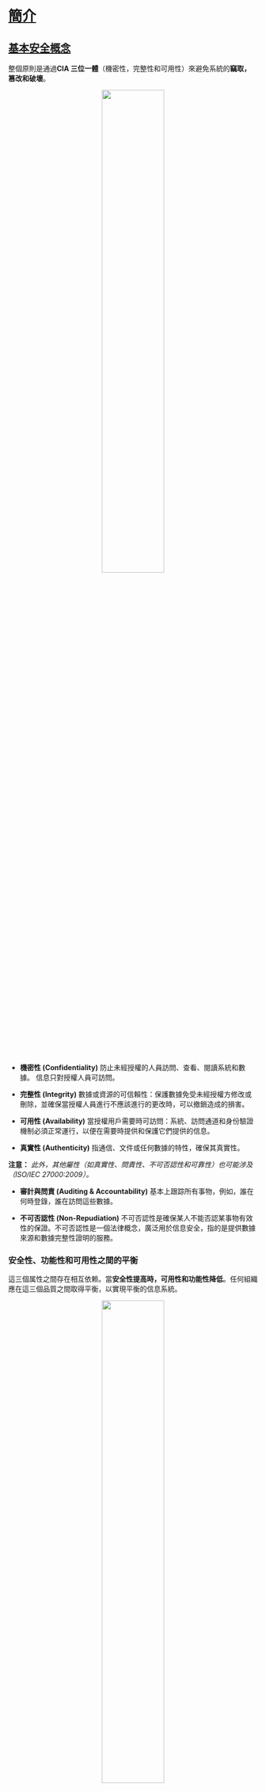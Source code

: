 # <u>簡介</u>

## <u> 基本安全概念 </u>
整個原則是通過**CIA 三位一體**（機密性，完整性和可用性）來避免系統的**竊取，篡改和破壞**。

<p align="center">
<img width="50%" src="https://i.ytimg.com/vi/AJTJN4wDBM8/hqdefault.jpg">
</p>

- **機密性 (Confidentiality)**
防止未經授權的人員訪問、查看、閱讀系統和數據。
信息只對授權人員可訪問。

- **完整性 (Integrity)**
數據或資源的可信賴性：保護數據免受未經授權方修改或刪除，並確保當授權人員進行不應該進行的更改時，可以撤銷造成的損害。

- **可用性 (Availability)**
當授權用戶需要時可訪問：系統、訪問通道和身份驗證機制必須正常運行，以便在需要時提供和保護它們提供的信息。

- **真實性 (Authenticity)**
指通信、文件或任何數據的特性，確保其真實性。

**注意：** *此外，其他屬性（如真實性、問責性、不可否認性和可靠性）也可能涉及（ISO/IEC 27000:2009）。*

- **審計與問責 (Auditing & Accountability)**
基本上跟踪所有事物，例如，誰在何時登錄，誰在訪問這些數據。

- **不可否認性 (Non-Repudiation)**
不可否認性是確保某人不能否認某事物有效性的保證。不可否認性是一個法律概念，廣泛用於信息安全，指的是提供數據來源和數據完整性證明的服務。

### **安全性、功能性和可用性之間的平衡**

這三個属性之間存在相互依赖。當**安全性提高時，可用性和功能性降低**。任何組織應在這三個品質之間取得平衡，以實現平衡的信息系統。

<p align="center">
<img width="50%" src="https://gist.githubusercontent.com/Samsar4/62886aac358c3d484a0ec17e8eb11266/raw/f14455ed4def635e1bc93b85657f43dbbf4a3127/triad2.png">
</p>

## <u>黑客類型</u>

<p align="center">
<img width="50%" src="https://www.simplilearn.com/ice9/free_resources_article_thumb/types-hacker.JPG">
</p>

> - **黑帽 (Black Hat)** - 尋求執行惡意活動的黑客。
> - **灰帽 (Gray Hat)** - 執行好的或壞的活動的黑客，但未獲得其所攻擊的組織的許可。
> - **白帽 (White Hat)** - 合法黑客；他們利用自己的技能通過在惡意黑客之前暴露漏洞來提高安全性。

**腳本小子/菜鳥 (Script Kiddie / Skiddies)** - 使用他人開發的惡意腳本或程序（例如 Web Shell）攻擊計算機系統和網絡，破壞網站的無技術人員。

**國家資助的黑客 (State-Sponsored Hacker)** - 受政府或相關實體雇傭的黑客。

**駭客活動家 (Hacktivist)** - 為某一事業而黑客；政治議程。

**自殺型黑客 (Suicide Hackers)** - 是不怕去監獄或面對任何形式懲罰的黑客；為完成任務而駭客。

**網絡恐怖分子 (Cyberterrorist)** - 受宗教或政治信仰驅使，制造恐懼或破壞性。

## <u>駭客術語</u>

- **駭客價值 (Hack value)** - 攻擊者眼中目標的感知價值或價值。
- **漏洞 (Vulnerability)** - 系統缺陷，系統上的弱點（在設計、實現等方面）。
- **威脅 (Threat)** - 利用漏洞。
- **漏洞利用 (Exploit)** - 漏洞利用是通過安全漏洞獲取系統訪問權限並利用漏洞謀取利益的一種方法。
- **有效負載 (Payload)** - 攻擊的組件；它是私人用戶文本的一部分，可能還包含諸如蠕蟲或病毒之類的惡意軟件，用於執行惡意操作；刪除數據、發送垃圾郵件或加密數據。
- **零日攻擊 (Zero-day attack)** - 在供應商知道或能夠修補漏洞之前發生的攻擊。
- **雛菊鏈 / 轉向 (Daisy Chaining / Pivotting)** - 它涉及獲取訪問網絡和/或計算機的權限，然後使用相同的信息獲取包含所需信息的多個網絡和計算機的訪問權限。
- **曝光私隱 (Doxxing)** - 通常出於惡意目的，公開有關個人的個人身份信息。
- **企業信息安全架構 (Enterprise Information Security Architecture, EISA)** - 通過過程、要求、原則和模型確定組織信息系統的結構和行為。

## <u> 威脅類別 </u>
* **網絡威脅 (Network Threats)**
  - 信息收集
  - 嗅探和竊聽
  - DNS/ARP中毒
  - MITM (中間人攻擊)
  - DoS/DDoS
  - 基於密碼的攻擊
  - 防火牆和IDS攻擊
  - 會話劫持

* **主機威脅 (Host Threats)**
  - 密碼破解
  - 惡意軟件攻擊
  - 足跡
  - 配置文件
  - 任意代碼執行
  - 背門訪問
  - 權限提升
  - 代碼執行

* **應用程序威脅 (Application Threats)**
  - 注入攻擊
  - 不正確的數據/輸入驗證
  - 不正確的錯誤處理和異常管理
  - 隱藏字段操縱
  - 破碎的會話管理
  - 密碼學問題
  - SQL注入
  - 網絡釣魚
  - 緩衝區溢出
  - 信息披露
  - 安全配置不當

## <u> 攻擊向量 </u>
*通過攻擊向量，駭客可以訪問主機，以便傳遞有效負載或惡意結果*

- **APT - 高級持續性威脅 (Advanced Persistent Threats)**
  - 高級持續性威脅是一個隱蔽的威脅行為者，通常是國家或國家支持的團體，它在未經授權的情況下訪問計算機網絡並在很長一段時間內未被檢測到；通常使用零日攻擊。
- **雲計算 / 雲技術 (Cloud computing / Cloud-based technologies)**
  - 一個客戶端應用程序雲中的漏洞可能允許攻擊者訪問其他客戶端的數據
- **病毒，蠕蟲和惡意軟件 (Viruses, worms, and malware)**
  - 病毒和蠕蟲是最普遍的網絡威脅，它們能在幾秒鐘內感染網絡。
- **勒索軟件 (Ransomware)**
  - 限制對計算機系統文件和文件夾的訪問，並要求向攻擊者支付網絡贖金以解除限制。
- **移動設備威脅 (Mobile Device threats)**
- **僵屍網絡 (Botnets)**
  - 由入侵者使用的大量受感染系統組成的網絡，用於執行各種網絡攻擊
- **內部攻擊 (Insider attacks)**
    - 不滿的員工可以從內部損壞資產。
    - 大量受感染的主機網絡。(用於DDoS攻擊)。

- **網絡釣魚攻擊 (Phishing attacks)**
- **Web應用程序威脅 (Web Application Threats)**
  - 包括SQL注入、XSS（跨站腳本攻擊）等攻擊。
- **物聯網威脅 (IoT Threats)**


## <u>攻擊類型</u>
### 1. 操作系統
*針對操作系統漏洞或內部的安全問題進行攻擊，例如訪客賬戶或默認密碼。*
>  - **向量**: 緩衝區溢出，協議實現，軟件缺陷，補丁級別，身份驗證方案

### 2. 應用程序層次
*針對編程代碼和軟件邏輯的攻擊。*
>  - **向量**: 緩衝區溢出，漏洞，XSS，DoS，SQL注入，MITM

### 3. 錯誤配置
*攻擊利用了由於不正確配置或默認配置而配置錯誤的系統。*

>  - **示例**: SQL用戶的不當權限；訪問列表允許所有(permit all)

### 4. 縮放包裝代碼
*利用未打補丁或配置不當的軟件中的漏洞。*
>  - **示例**: 軟件1.0版本中的缺陷；CGI腳本示例中的缺陷；默認密碼

## <u>漏洞</u>

- **CVSS - 通用漏洞評分系統** [[+]](https://nvd.nist.gov/vuln-metrics/cvss)
  - 根據嚴重程度給出數值評分
  - ![cvss](https://3.bp.blogspot.com/-5V1cb_wTvsk/Wl78iF4Sd8I/AAAAAAAAF7U/KmK4pMXi54YworDgh4uI8aZtHgy0bbznQCLcBGAs/s1600/CVSS.png
  )
- **CVE – 通用漏洞和披露** [[+]](https://cve.mitre.org/)
  - 由MITRE維護的公開披露漏洞和披露列表。
  - ![cve](https://i0.wp.com/gbhackers.com/wp-content/uploads/2016/10/cve.png?resize=486%2C408&ssl=1)
- **NVD - 國家漏洞數據庫**  [[+]](https://nvd.nist.gov/)
  - 由NIST維護的數據庫，與MITRE CVE列表完全同步；美國政府漏洞存儲庫。

### 漏洞類別

- **錯誤配置** - 不正確地配置服務或應用程序
- **默認安裝** - 未更改默認情況下附帶的應用程序設置
- **緩衝區溢出** - 代碼執行漏洞
- **缺失補丁** - 未打補丁的系統
- **設計缺陷** - 系統設計中固有的缺陷，如加密和數據驗證
- **操作系統漏洞** - 特定於每個操作系統的漏洞
- **默認密碼** - 保留系統/應用程序附帶的默認密碼


## <u>滲透測試階段 (CEH)</u>
1. **攻擊前階段** - 偵查和收集數據。
2. **攻擊階段** - 嘗試穿透網路並執行攻擊。
3. **攻擊後階段** - 清理以將系統恢復到攻擊前狀態並提交報告。

> ⚠️ 對於考試，EC-Council 提供了他們自己的方法，這就是您需要的所有考試內容；如果您有興趣，可以在[這裡](https://owasp.org/www-project-web-security-testing-guide/latest/3-The_OWASP_Testing_Framework/1-Penetration_Testing_Methodologies)查看其他滲透測試方法；如果您正在學習成為一名專業的滲透測試者，除了認證內容之外，我建議使用 [OSSTMM](https://www.isecom.org/research.html)（開源安全測試方法手冊）。

## <u>五個道德駭客階段</u>

### 1. **偵查 (Reconnaissance)**
*收集有關不標的證據*；偵查有兩種類型：
- **被動偵查 (Passive Reconnaissance)**：在**不直接與系統交互**的情況下，獲取有關目標計算機和網絡的信息。
    - 例如：Google 搜索、公共記錄、新版本、社交媒體、Wardrive 掃描周圍的網路。
- **主動偵查 (Active Reconnaissance)**：涉及與目標直接互動。
    - 例如：給目標打電話、面試；可以將 Nmap、Nessus、OpenVAS、Nikto 和 Metasploit 等工具視為主動偵查。

### 2. **掃描和枚舉 (Scanning & Enumeration)**
*獲取有關目標的更深入信息。*
- 例如：網絡掃描、端口掃描、正在運行的服務版本。

### 3. **獲取訪問權限 (Gaining Access)**
*為了獲得系統訪問權限而發起攻擊。*
- 例如：可以在本地（離線）、局域網或互聯網上完成。
  - 例如(2)：偽裝以偽裝成合法用戶或不同系統的方式利用系統，他們可以向目標系統發送包含漏洞的數據包以利用漏洞。
  - 可以使用許多技術，例如命令注入、緩衝區溢出、DoS、暴力破解憑證、社交工程、配置錯誤等。

### 4. **維持訪問權限 (Maintaining Access)**
*實施措施以確保未來的訪問。*
- 例如：可以使用Rookit、特洛伊木馬、後門等。

### 5. **掩蓋痕跡 (Covering Tracks)**
*採取措施隱瞞成功和入侵行為；不被注意到。*
  - 例如：清除日誌；混淆特洛伊木馬或惡意後門程序。


## 三種類型的主動防禦
- **惱人（Annoyance）**
  - 涉及追踪駭客並將其引入偽造的伺服器，浪費其時間，並使其容易被檢測。
- **歸屬（Attribution）**
  - 識別攻擊者；使用工具將攻擊的源追溯到特定位置，甚至是個別駭客。
- **攻擊（Attack）**
  - 這是最具爭議性的。要進行“反駭”，公司會訪問涉嫌駭客的計算機以刪除其數據，甚至進行報復。這兩個步驟都被認為是非法的。

## <u>資訊保證 (IA, Information Assurance) </u>
*指在使用、處理、存儲和傳輸資訊過程中，確保資訊和資訊系統的完整性、可用性、保密性和真實性。*

* **有助於實現 IA 的流程：**
  - 制定本地政策、流程和指南。
  - 設計網絡和用戶認證策略。
  - 識別網絡漏洞和威脅（漏洞評估概述網絡的安全狀態）。
  - 識別問題和資源需求。
  - 為確定的資源需求制定計劃。
  - 應用適當的 IA 控制。
  - 對資訊系統執行 C&A（認證與授權）過程有助於追踪漏洞並實施安全措施。
  - 向聯邦和私營組織的所有人員提供資訊保證培訓。

## <u>資訊安全管理計劃 (Information Security Management Program) </u>
*政策、流程、程序、標準和指南的組合，旨在確立所需的**資訊安全水平**。*

- 旨在確保業務在降低風險的狀態下運行。
- 涵蓋了與資訊安全相關的所有組織和運營流程及參與者。

![infosec](https://gist.githubusercontent.com/Samsar4/62886aac358c3d484a0ec17e8eb11266/raw/950220d4b802bb726fe84470c7a13055b056a621/infosec.jpg)


> ⚠️ **IA** 專注於風險評估、緩解方面；  
> ⚠️ **資訊安全 (InfoSec)** 專注於實際實施安全措施以保護系統。

## <u>企業資訊安全架構 (EISA, Enterprise Information Security Architecture) </u>
*確定組織資訊系統結構和行為的要求、流程、原則和模型。*

* **EISA 的目標**：
  - 有助於監控和檢測網絡行為
  - 檢測並恢復安全漏洞
  - 組織資源的優先排序
  - 有助於對組織的 IT 資產進行風險評估
  - 在安全條款（如事件響應、災難恢復、事件關聯等）中納入成本考慮。

## <u>實體安全控制 (Physical Security Controls)</u> 

- **預防控制（Preventive control）**：阻止行為者執行威脅。
    - 例如：圍欄、伺服器鎖(Server lock)、防盜門等。

- **偵查控制（Detective control）**：識別行為者的威脅。
    - 例如：背景審查、閉路電視（CCTV）。

- **威懾控制（Deterrent control）**：阻止行為者**嘗試**威脅。
    - 例如：警告標誌。

- **恢復（Recovery）**：減輕已顯現威脅的影響。
    - 例如：備份。

- **補償控制（Compensating control）**：為上述任何功能提供替代解決方案。


*大部分的安全控制都是預防性階段控制*。

⚠️ **深度防禦（Defense in Depth）**：多層安全控制；在控制失效時提供冗餘。（例如：下面的圖片）

![defense-in-depth](https://www.fairwarning.com/wp-content/uploads/2019/03/Defense-in-Depth-for-Cloud-Security-Rainbow-Diagram.png)
(原圖死了)

### 安全控制類型

| 描述          | 示例                                      |
| ----------- | ---------------------------------------- |
| **實體**      | 警衛、燈光、攝像頭、滅火器、防洪設施                        |
| **管理**      | 信息安全培訓意識、政策、程序和指南                     |
| **技術**      | 入侵檢測/防禦系統（IDS/IPS）、防火牆、加密、智能卡、訪問控制列表 |

| 描述         | 示例                     |
| ---------- | ---------------------- |
| **預防性**     | 認證、警報鈴                |
| **偵查性**     | 審計、備份                 |
| **糾正性**     | 恢復操作                  |

## <u>風險管理 (Managing the Risk)</u>
**風險**可以定義為內部或外部負債可能損害、造成損失或產生其他負面影響的威脅或事件的發生概率。

### 風險矩陣

**風險矩陣**在**風險評估**期間用於通過考慮**概率或可能性**類別與**嚴重性**後果類別來確定風險等級。

- 這是一個簡單的機制，用於提高風險的可見性，並協助管理決策。

![matrix](https://paladinrisk.com.au/wp-content/uploads/2018/11/risk-1-1024x434.jpg)

### 風險管理
*是對風險的識別、評估和優先排序，然後協調和經濟地應用資源以最小化、監控和控制不幸事件的概率或影響，或最大化機會的實現。*

### 風險管理階段

<p align="center">
<img width="60%" src="http://informeanual.abengoa.com/export/sites/abengoa_ia/2010/resources/images/responsabilidad_social/C12ING/12.6.jpg" />
</p>

- **風險識別**
  - 識別內部和外部風險的來源、原因和後果。
- **風險評估**
  - 評估組織風險並提供風險可能性和影響的估計
- **風險處理**
  - 選擇並實施對已識別風險的適當控制
- **風險追踪**
  - 確保實施適當的控制來處理風險並識別新風險的可能性
- **風險審查**
  - 評估實施的風險管理策略的績效

### 威脅建模
這是一種風險評估方法，用於通過捕獲、組織和分析影響應用程序安全性的所有信息來分析應用程序的安全性。

1. 確定目標
    - 有助於確定後續步驟需要投入多少努力
2. 應用程序概述
    - **識別組件**、數據流和信任邊界
3. 分解應用程序
    - 找到**更多與威脅相關的詳細信息**
4. 識別威脅
    - 使用第2和3步獲得的信息，識別與您的控制場景和上下文相關的威脅
5. 識別漏洞
    - 使用漏洞類別**識別與所發現威脅相關的弱點**

## <u>安全政策 (Security Policies)</u>
1. **政策** - 關於保護資訊的高層次陳述；保護 CIA 三原則的業務規則；安全政策可以應用於用戶、系統、合作夥伴、網絡和提供商。
    - **常見安全政策範例：**
      - 密碼政策 (Password Policy)
        - 符合密碼複雜度要求。
        - 例如：最少 8 個字符長度，大小寫和字母數字混合。
      - 無線安全政策 (Wireless Security Policy)
      - AUP - 可接受使用政策 (Acceptable Use-Policy)
        - 如何合適地使用公司資產
        - 例如：公司電腦的 "應做和不應做"。
      - 數據保留政策 (Data Retention Policy)
        - 例如：保留數據 X 時間。
      - 訪問控制政策 (Access Control Policies)
        - 例如：訪問服務器；防火牆
2. **程序** - 實現目標的一組詳細步驟；實施指南 
3. **指南** - 針對給定情況的行動建議；推薦，非強制性 

## 安全政策 - 示例
* **訪問控制政策 (Access Control Policy)**
  - 這確定了被保護的資源以及控制訪問它們的規則。

* **遠程訪問政策 (Remote Access Policy)**
  - 這確定了誰可以進行遠程訪問，並確定了訪問媒介和遠程訪問安全控制。

* **防火牆管理政策 (Firewall Management Policy)**
  - 這確定了組織中防火牆的訪問、管理和監控。

* **網絡連接政策 (Network Connection Policy)**
  - 這確定了誰可以在網絡上安裝新資源，批准新設備的安裝，記錄網絡變更等。

* **密碼政策 (Password Policy)**
  - 這確定了在可用資源上使用強密碼保護的指南。

* **用戶帳戶政策 (User Account Policy)**
  - 這確定了帳戶創建流程、權限、權利和用戶帳戶的責任。

* **資訊保護政策 (Information Protection Policy)
  - 這確定了資訊的敏感程度，誰可以訪問，以及如何存儲和傳輸，以及如何從存儲媒體中刪除等。

* **特殊訪問政策 (Special Access Policy)**
  - 這確定了授予系統資源特殊訪問的條款和條件。

* **電子郵件安全政策 (Email Security Policy)**
  - 這項政策旨在規範企業電子郵件的正確使用。

* **可接受使用政策 (Acceptable Use Policy)**
  - 這確定了系統資源的可接受使用。

## 安全政策 - 類型
1. **放任政策 (Promiscuous Policy)** - 這種政策通常對系統資源的使用沒有限制。

2. **寬容政策 (Permissive Policy)** - 這種政策從寬開始，只有已知的危險服務/攻擊或行為被阻止。這類政策必須定期更新以保持有效。

3. **謹慎政策 (Prudent Policy)** - 這種政策在允許已知但必要的危險時提供最大安全性。這類政策將阻止所有服務，只有安全/必要的服務逐個啟用。所有操作都被記錄。

4. **偏執政策 (Paranoid Policy)** - 這種政策禁止一切。不允許使用互聯網連接或嚴格限制互聯網使用。

## 安全政策 - 創建步驟
1. 進行風險評估
2. 使用安全標準和框架作為指導
3. 徵求管理層和員工意見
4. 實施政策。對不遵守的行為進行處罰
5. 向整個組織發布最終草案
6. 讓所有員工閱讀/簽署他們理解的政策
7. 使用工具來幫助實施政策
8. 員工培訓
9. 定期審查和更新

## <u>事件管理流程 (Incident Management Process) </u>
*事件是可能導致組織業務、服務或功能損失或中斷的事件。*

***事件管理（Incident management）**是描述組織確定、分析並糾正風險的活動，以防止未來再次發生的術語。*

1. **準備（Preparation）：** 選擇人員，分配規則，確定處理事件的工具。
2. **檢測與分析（Detection & Analysis）：** 確定事件已發生（IDS, SIEM, AV, 有人報告等）。
3. **分類和優先排序（Classification and Prioritization）：**
4. **通知（Notification）：** 識別輕微和重大事件；如何通知事件。
5. **隔離（Containment）：** 限制損害；隔離主機；聯繫系統所有者。
6. **取證調查（Forensic Investigation）：** 使用取證工具調查事件的根本原因；系統日誌、實時內存、網絡設備日誌、應用日誌等；
7. **根除和恢復（Eradicate & Recovery）：** 消除事件原因；如有需要，打補丁。恢復：恢復生產；監控受影響的系統。
8. **事後活動（Post-incident Activities）：** 記錄事件發生的原因及過程；傳授知識。

### 事件應對小組職責 (Incident Response Team Duties)

1. 通過對客戶安全漏洞採取主動方法來管理安全問題
2. 制定或審查必須遵循的流程和程序
3. 管理對事件的應對，確保所有程序正確執行，以最小化和控制損害
4. 確定和分析事件發生期間的情況，包括影響和威脅
5. 為報告安全事件和問題提供單一聯繫點
6. 審查法律和監管要求的變化，以確保所有流程和程序有效
7. 審查現有控制措施，並推薦防止未來事件發生的步驟和技術
8. 與地方執法機構、政府機構、主要合作夥伴和供應商建立關係

### SIEM -安全資訊和事件管理 (SIEM - Security Information and Event Management)
<p align="center">
<img width="90%" src="https://secureops.com/wp-content/uploads/2020/01/components-of-siem.jpg" />
</p>

*從網絡中收集數據點，包括來自每個主機的日誌文件、流量捕獲、SNMP 消息等。SIEM 可以將所有數據收集到一個集中位置，並將其相關聯以分析，以實時查找安全和性能問題以及負面趨勢。*

* **聚合（Aggregation）：** 從不同來源收集數據並將數據組織成單一格式。SIEM 系統中的任何收集數據的設備都稱為收集器或聚合器。

* **關聯（Correlation）：** 查看來自不同來源的數據，並可以判定在您的網絡上發生的事件。（根據 NIDS/NIPS 的放置方式，可能是內聯或外聯）。
	* **警報（Alerts）** - 如果出現問題，用於通知。
	* **觸發（Triggering）** - 超過閾值。

* **標準化（Normalization）：** 實際上將創建多個表/組織數據，使數據變得更有效，並允許我們的分析和報告工具更好地運行。

* **WORM - Write Once Read Many：** 其概念是日誌文件非常寶貴，很多時候您可能希望以存檔方式查看它們，因此可以使用光盤驅動器等 WORM 驅動器將它們存儲起來。

#### 常見 SIEM Tools: 

* **[Splunk](https://www.splunk.com/)**
	![splunk](https://www.splunk.com/content/dam/splunk2/images/screenshots/platform-journey/conflaunch/SS-UI-Light-Mode-frame.png)

<br>

* **[ArcSight](https://www.microfocus.com/en-us/products/siem-security-information-event-management/overview)**
	![arcsight](https://i.ytimg.com/vi/N7J0EwdbKF0/maxresdefault.jpg)

<br>

* **[ELK - Elastic Search, Log Stash and Kibana](https://www.elastic.co/what-is/elk-stack) (Open Source)**
	![elk](https://i.imgur.com/lydtCwn.png)

## <u>身份和訪問管理</u>
> **身份識別、身份驗證、授權** 和 **記賬** 一起協同工作，以安全地管理資產。

### 1. **身份識別（Identification）**
*憑證上的信息用於識別用戶。*

- **例子**：
  - 你的名字、用戶名、ID 號、員工號、社會安全號等。

### 2. **身份驗證（Authentication）**
*“證明你是合法用戶"。- 應始終使用多因素身份驗證！*

* **身份驗證因素：**
	* 你**知道**的東西（例如 - 密碼）
	* 你**擁有**的東西（例如 - 智能卡）
	* 你**是**什麼（例如 - 指紋）
	* 你**做**的事情（例如 - 安卓圖案；手寫簽名）
	* 你**在哪裡**（例如 - 地理位置）
> 🛑 **多因素身份驗證** *通常使用兩個示例（例如 - 你**知道的東西(1)** 和 你**擁有的東西(2)**，永遠不要在同一類別中）*

### 3. 授權概念

*你被允許訪問什麼 - 我們使用訪問控制模型，我們實現什麼以及如何實現取決於組織以及我們的安全目標。*
* **權限（Permissions）**：
	* 應用於資源
* **權利** / **特權（Rights/Privileges）**：
	* 在系統級別分配
* **授權策略**：
	* 最小特權
	* 職責分離

### 4. 記賬（Accounting）
*將操作追溯到主體身份：*
- 證明特定操作是由誰/什麼執行的（不可抵賴性）；日誌記錄

### 存取控制模型

<p align="center">
<img width="80%" src="https://security-architect.com/wp-content/uploads/FGA.png" />
</p>

* **強制性存取控制 (MAC, Mandatory Access Control)**：
	* 每個對象都會被分配一個**標籤**
		- 保密、機密、絕密等
	* 管理員決定誰可以訪問哪個安全等級；用戶無法更改這些設置
	* 用於舊系統（例如，絕密政府信息）
* **自主存取控制 (DAC, Discretionary Access Control)**：
	* 用於大多數操作系統
	* 數據擁有者定義訪問權限
	* 非常靈活的存取控制；安全性非常薄弱
* **基於角色的存取控制 (RBAC, Role-based Access Control)**：
	* 訪問資源是根據您在組織/職能中的角色所定義的一組規則（經理、主管等）
	* 管理員根據用戶的角色提供訪問權限
		- 權限是隱式獲得而非顯式獲得
	* 在 Windows 中，使用**組**提供基於角色的存取控制
		- 例如：管理組 --> 權限和許可權，
		- 銷售組 --> 權限和許可權


> ⚠️ **訪問權限由 ACL (Access Control List, 存取控制列表) 定義。**
> ⚠️ **隱式拒絕** 除非特別允許，否則阻止訪問。


## 數據損失預防 (DLP, Data Loss Prevention)
數據損失預防（DLP）是指**檢測和防止數據泄露、數據外泄或對敏感數據的非計劃性破壞**的實踐。組織使用 DLP 來保護和保障其數據並遵守法規。

* DLP 一詞指的是防止組織數據損失和數據外泄的措施。

#### 組織通常使用 DLP 來：

- 保護個人身份信息（PII）並遵守相關法規
- 保護對組織至關重要的知識產權
- 在大型組織中實現數據可見性
- 保護移動勞動力，並在 Bring Your Own Device（BYOD）環境中實施安全措施
- 保護遠程雲系統上的數據

<p align="center">
<img width="90%" src="https://miro.medium.com/max/720/1*FG9LR51eySVRQJUjhVv-9A.png" />
</p>

## 數據備份
數據備份在維護業務連續性方面發揮著關鍵作用，幫助組織從 IT 災難、安全漏洞、應用程序失敗、人為錯誤等中恢復。

所有法規遵從性要求，如 COBIT、SSAE、SOCII、PCI-DSS、HIPPA、SOX、FINRA、FISMA、GDPR 等，都要求企業在指定期限內保留關鍵數據的數據備份。

### 備份策略
1. 識別關鍵業務數據
2. 選擇備份媒介
3. 選擇備份技術
4. 選擇合適的 RAID 等級
5. 選擇適當的備份方法

### 3種備份方法
#### 1. 冷備份 🔵

<img width="40%" src="https://gist.githubusercontent.com/Samsar4/62886aac358c3d484a0ec17e8eb11266/raw/29c5e018095b135baec32aaece84a900a43b23ca/cc-cold.png"/>

- **空站點，無硬件，無數據，無人員**
- **需要幾周才能上線**
- 基本辦公空間（如建築、椅子、空調等）
- 沒有運營設備
- 最便宜的恢復站點

#### 2. 暖備份 🟡

<img width="40%" src="https://gist.githubusercontent.com/Samsar4/62886aac358c3d484a0ec17e8eb11266/raw/29c5e018095b135baec32aaece84a900a43b23ca/cc-warm.png"/>

- **介於冷備份和熱備份之間 - 剛好可以運行（有機架空間的大房間，您帶來硬件）**
- 硬件已經準備好，等待您帶來軟件和數據
- **需要幾天才能上線**
- 有運營設備，但數據很少或根本沒有

#### 3. 熱備份 🔴

<img width="40%" src="https://gist.githubusercontent.com/Samsar4/62886aac358c3d484a0ec17e8eb11266/raw/29c5e018095b135baec32aaece84a900a43b23ca/cc-hot.png"/>

- **生產系統的精確副本**
- 應用程序和軟件不斷更新
- 按下開關，一切都在運行
- **需要幾個小時才能上線**
- 實時同步
- 幾乎所有數據都已準備好，通常只需快速更新
- 成本非常高


## <u>滲透測試 - 基礎知識</u>
> **這個主題將在[第14章 - 滲透測試](https://github.com/Samsar4/CEH-v10-Study-Guide/blob/master/modules/14-Pentesting.md)中詳細介紹。**

*滲透測試，口語上稱為 pen test、pentest 或道德黑客，是對計算機系統進行授權的模擬網絡攻擊，以評估系統的安全性。*

> ⚠️ **不要與漏洞評估混淆。**

- 清晰定義的全面安全控制測試
- 階段
  - **準備** - 確定合同和團隊
  - **評估** - 所有黑客階段（侦察，掃描，攻擊等）
  - **後評估** - 報告和結論
- 類型
  - **黑盒** - 在對系統或網絡一無所知的情況下進行。
  - **白盒** - 當攻擊者擁有由所有者/目標提供的系統的完整知識。
  - **灰盒** - 當攻擊者對系統和/或網絡有一定了解

## <u>法律類別</u>

- **刑事** - 保護公共安全的法律，通常附有監禁時間。
- **民事** - 私人權利和救濟。
- **普通** - 基於社會習俗的法律。

## 法律和標准：

### **OSSTM 合規性**
**"開源安全測試方法手冊 (Open Source Security Testing Methodology Manual)"** 由 ISECOM 維護，定義了三種類型的合規性。

- **立法** - 處理政府法規（如 SOX 和 HIPAA）。
- **合同** - 處理行業/團體要求（如 PCI DSS）。
- **基於標准** - 處理由特定團體/組織成員必須遵循的實踐（如 ITIL，ISO 和 OSSTMM 本身）。

- **OSSTM 控制**
  - **OSSTM 類別 A - 交互控制**
    - *身份驗證* - 根據憑證提供身份識別和授權。
    - *賠償* - 提供合同保護，防止損失或損害。
    - *征服* - 確保交互按資產所有者定義的流程進行。
    - *連續性* - 當資產遭受破壞或故障時，保持與資產的交互。
    - *恢復力* - 保護資產免受破壞和故障。

- **OSSTM 類別 B - 過程控制**
    - *不可否認性* - 防止參與者否認其行為
    - *保密性* - 確保只有參與者知道資產
    - *隱私* - 確保只有參與者可以訪問資產
    - *完整性* - 確保只有參與者在資產和過程發生變化時知道
    - *警報* - 當交互發生時通知參與者

### **PCI-DSS**
**"支付卡行業數據安全標準 (Payment Card Industry Data Security Standard)"** 適用於處理信用卡、ATM 卡和其他 POS 卡的組織的標準。

### **ISO 27001**
本國際標準旨在為建立、實施、維護和不斷改進信息安全管理系統提供要求。

### **ISO 27002 和 17799**
基於 BS799，但重點關注安全目標，並根據行業最佳實踐提供安全控制。

### **HIPAA**
**"健康保險搬遷和問責法 (Health Insurance Portability and Accountability Act)"** 一項法律，為保護病人醫療記錄和在醫生、醫院和保險公司之間共享的健康信息制定隱私標準。

### **SOX**
**"Sarbanes-Oxley 法案"** 要求上市公司接受獨立審計並適當披露財務信息的法律。

### DMCA
**"數字千禧年版權法案 (The Digital Millennium Copyright Act)"** 是一項 1998 年美國版權法，該法實施了世界知識產權組織的兩項 1996 年條約。它將生產和傳播技術、設備或服務視為犯罪，這些技術、設備或服務旨在繞過控制版權作品的訪問措施。

### **FISMA**
**"2002 年聯邦信息安全現代化法案 (Federal Information Security Modernization Ac Of 2002)"** 一項法律，於 2004 年更新，以確定國土安全部在實施信息安全政策方面的權限。*(適用於政府機構)*

### **NIST-800-53**
為聯邦信息系統編制的安全和隱私控制目錄，旨在幫助實施 FISMA。
  
### **FITARA**
**"聯邦信息技術采購改革法案 (Federal Information Technology Acquisition Reform Act)"** 一項 2013 年的法案，旨在改變確定美國政府如何購買技術的框架。

### **COBIT**
**"信息和相關技術控制目標 (Control Object for Information and Related Technology)"** IT 治理框架和工具集，由 ISACA 和 ITGI 創建。

### **GLBA**
**"美國格拉姆-里奇-布莱利法案 (U.S Gramm-Leach-Bliley Act)"** 一項法律，旨在保護金融機構收集的個人信息的保密性和完整性。

### **CSIRT**
**"計算機安全事故響應小組 (Computer Security Incident Response Team)"** CSIRT 在報告計算機安全事故時提供單一聯繫點。

### **ITIL**
**"信息技術基礎架構圖書館 (Information Technology Infrastructure Library)"** - 一個在 20 世紀 80 年代開發的運營框架，將 IT 管理程序標準化。

# <u>基本知識</u>

## <u> OSI 模型和 TCP 模型</u>
- **我們剛剛研究的 OSI 模型** 只是一個參考/邏輯模型。它被設計為通過將通信過程劃分為更小且更簡單的組件來描述通信系統的功能。

- **TCP/IP 模型** 是 OSI 模型的簡化版本。它包含四個層次，而 OSI 模型中有七個層次。

| 層次 | 設備類型 | OSI 層 | TCP/IP 模型 | TCP/IP 新 (實際) | 協議 | PDU
--|--|--|--|--|--|--
7 | 網關 | **應用層 (Application)** | 應用層 | 應用層 | HTTP, FTP, POP, SMTP, DNS, RIP | 數據
6 | -       | **表示層 (Presentation)**| 應用層 | 應用層 | HTTP, FTP, POP, SMTP, DNS, RIP, MIME | 數據
5 | -       | **會話層 (Session)**     | 應用層 | 應用層 | HTTP, FTP, POP, SMTP, DNS, RIP, SCP | 數據
4 | -       | **傳輸層 (Transport)**   | 傳輸層  | 傳輸層 | TCP/UDP | 段
3 | 路由器  | **網絡層 (Network)**     | 互聯網   | 網絡層 | IP, ARP, ICMP, IGMP | 封包
2 | 交換機/橋 | **數據鏈路層 (Data Link)** | 鏈路   | 數據鏈路層 | 以太網, 令牌環 | Frames
1| 集線器/中繼器 | **物理層 (Physical)**  | 鏈路   | 物理層 | 以太網, 令牌環 | Bits

### <u>TCP 握手 (TCP Handshake)</u>

<h4 align="center">三次握手 (The Three-way handshake)</h4>
<p align="center">
<img width="77%" src="https://wiki.mikrotik.com/images/f/fc/Image2001.gif">
</p>

#### ✅ TCP 連接建立過程
1. **主機 A** 向主機 B 發送具有建議的初始序列號的 **SYN** (synchronize) 數據包。
2. **主機 B** 收到 **SYN** 消息後，返回一個在 [TCP 頭](https://www.gatevidyalay.com/transmission-control-protocol-tcp-header/) 中設置了 SYN 和 ACK 標誌（**SYN-ACK**）的數據包。
3. **主機 A** 收到 **SYN-ACK**，然後發送 **ACK**（確認）數據包。
4. **主機 B** 收到 **ACK**，此時連接被 **建立**。

#### ❌ TCP 連接終止
1. **主機 A** 發送一個 **FIN**（完成）標誌，表示它已完成數據發送。
2. 收到 **FIN** 的 **主機 B** 不終止連接，而是進入“被動關閉”（CLOSE_WAIT）狀態，並將 **FIN** 的 **ACK** 發送回主機 A。
3. **主機 A** 進入（TIME_WAIT）狀態，並將 **ACK** 發送回主機 B。
4. **主機 B** 從主機 A 收到 **ACK**，然後 **關閉連接**。

⚠️ *序列號在新通信中增加。例如計算機 A 和 B。A 會增加 B 的序列號。A 永遠不會增加自己的序列號。*

### <u>TCP 標誌 (TCP Flags)</u>

| 標誌 (Flag) | 名稱 (Name)       | 功能 (Function)                                               |
| ---------- | ---------------- | ------------------------------------------------------------ |
| SYN        | 同步 (Synchronize)    | 在初始通信中設置。協商參數和序列號 |
| ACK        | 確認 (Acknowledgment) | 作為對 SYN 標誌的確認設置。始終在初始 SYN 之後設置 |
| RST        | 重置 (Reset)          | 強制終止連接（雙向）                                       |
| FIN        | 完成 (Finish)         | 有序關閉通信                                                |
| PSH        | 推送 (Push)           | 強制無需緩衝即可交付數據                                    |
| URG        | 緊急 (Urgent)         |內部的數據被當作帶外數據發送。例如取消消息 |

### <u>端口號 (Port Numbers)</u>

- **互聯網分配數字管理局** (IANA, Internet Assigned Numbers Authority) - 維護服務名稱和傳輸協議端口號註冊表，該註冊表列出了所有端口號保留

- 範圍

  - **眾所周知的端口** (Well-known ports) - 0 - 1023

  - **已註冊端口** (Registered ports) - 1024 - 49,151

  - **動態端口** (Dynamic ports) - 49,152 - 65,535
  
    | 端口號 (Port Number) | 協議 (Protocol) | 傳輸協議 (Transport Protocol) |
    | ------------------- | -------------- | -------------------------- |
    | 20/21               | FTP            | TCP                        |
    | 22                  | SSH            | TCP                        |
    | 23                  | Telnet         | TCP                        |
    | 25                  | SMTP           | TCP                        |
    | 53                  | DNS            | TCP/UDP                    |
    | 67                  | DHCP           | UDP                        |
    | 69                  | TFTP           | UDP                        |
    | 80                  | HTTP           | TCP                        |
    | 110                 | POP3           | TCP                        |
    | 135                 | RPC            | TCP                        |
    | 137-139             | NetBIOS        | TCP/UDP                    |
    | 143                 | IMAP           | TCP                        |
    | 161/162             | SNMP           | UDP                        |
    | 389                 | LDAP           | TCP/UDP                    |
    | 443                 | HTTPS          | TCP                        |
    | 445                 | SMB            | TCP                        |
    | 514                 | SYSLOG         | UDP                        |


---
目前翻譯至原文747行